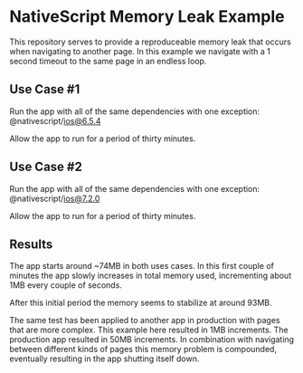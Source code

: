 # NativeScript Memory Leak Example
This repository serves to provide a reproduceable memory leak that occurs when navigating to another page.
In this example we navigate with a 1 second timeout to the same page in an endless loop.

## Use Case #1
Run the app with all of the same dependencies with one exception:
@nativescript/ios@6.5.4

Allow the app to run for a period of thirty minutes.

## Use Case #2
Run the app with all of the same dependencies with one exception:
@nativescript/ios@7.2.0

Allow the app to run for a period of thirty minutes.

## Results
The app starts around ~74MB in both uses cases. In this first couple of minutes the app slowly increases in total memory used, incrementing about 1MB every couple of seconds.

After this initial period the memory seems to stabilize at around 93MB.

The same test has been applied to another app in production with pages that are more complex. This example here resulted in 1MB increments. The production app resulted in 50MB increments. In combination with navigating between different kinds of pages this memory problem is compounded, eventually resulting in the app shutting itself down.
